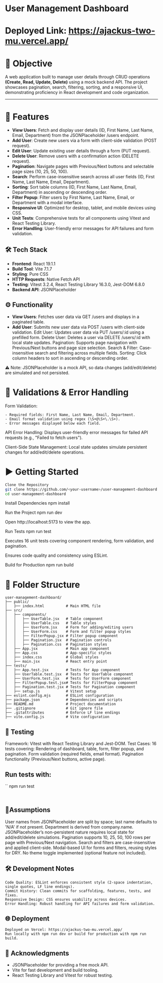# User Management Dashboard
# Deployed Link: https://ajackus-two-mu.vercel.app/

# 📌 Objective
A web application built to manage user details through CRUD operations **(Create, Read, Update, Delete)** using a mock backend API. The project showcases pagination, search, filtering, sorting, and a responsive UI, demonstrating proficiency in React development and code organization.

---
# 🚀 Features

- **View Users**: Fetch and display user details (ID, First Name, Last Name, Email, Department) from the JSONPlaceholder /users endpoint.
- **Add User**: Create new users via a form with client-side validation (POST request).
- **Edit User**: Update existing user details through a form (PUT request).
- **Delete User**: Remove users with a confirmation action (DELETE request).
- **Pagination**: Navigate pages with Previous/Next buttons and selectable page sizes (10, 25, 50, 100).
- **Search**: Perform case-insensitive search across all user fields (ID, First Name, Last Name, Email, Department).
- **Sorting**: Sort table columns (ID, First Name, Last Name, Email, Department) in ascending or descending order.
- **Filter Popup**: Filter users by First Name, Last Name, Email, or Department with a modal interface.
- **Responsive UI**: Optimized for desktop, tablet, and mobile devices using CSS.
- **Unit Tests**: Comprehensive tests for all components using Vitest and React Testing Library.
- **Error Handling**: User-friendly error messages for API failures and form validation.


## 🛠️ Tech Stack

- **Frontend**: React 19.1.1
- **Build Tool**: Vite 7.1.7
- **Styling**: Pure CSS
- **HTTP Requests**: Native Fetch API
- **Testing**: Vitest 3.2.4, React Testing Library 16.3.0, Jest-DOM 6.8.0
- **Backend API**: JSONPlaceholder


## ⚙️ Functionality

- **View Users**: Fetches user data via GET /users and displays in a paginated table.
- **Add User**: Submits new user data via POST /users with client-side validation.
Edit User: Updates user data via PUT /users/:id using a prefilled form.
Delete User: Deletes a user via DELETE /users/:id with local state updates.
Pagination: Supports page navigation with Previous/Next buttons and page size selection.
Search & Filter: Case-insensitive search and filtering across multiple fields.
Sorting: Click column headers to sort in ascending or descending order.

⚠️ Note: JSONPlaceholder is a mock API, so data changes (add/edit/delete) are simulated and not persisted.

# 🧾 Validations & Error Handling

Form Validation:
```
- Required fields: First Name, Last Name, Email, Department.
- Email format validation using regex (\S+@\S+\.\S+).
- Error messages displayed below each field.
```

API Error Handling:
Displays user-friendly error messages for failed API requests (e.g., "Failed to fetch users").


Client-Side State Management:
Local state updates simulate persistent changes for add/edit/delete operations.


# ▶️ Getting Started
```bash
Clone the Repository
git clone https://github.com/<your-username>/user-management-dashboard
cd user-management-dashboard
```

Install Dependencies
npm install

Run the Project
npm run dev


Open http://localhost:5173 to view the app.

Run Tests
npm run test


Executes 16 unit tests covering component rendering, form validation, and pagination.

Ensures code quality and consistency using ESLint.

Build for Production
npm run build




# 📂 Folder Structure

```
user-management-dashboard/
├── public/
│   ├── index.html          # Main HTML file
├── src/
│   ├── components/
│   │   ├── UserTable.jsx   # Table component
│   │   ├── UserTable.css   # Table styles
│   │   ├── UserForm.jsx    # Form for adding/editing users
│   │   ├── UserForm.css    # Form and filter popup styles
│   │   ├── FilterPopup.jsx # Filter popup component
│   │   ├── Pagination.jsx  # Pagination controls
│   │   ├── Pagination.css  # Pagination styles
│   ├── App.jsx             # Main app component
│   ├── App.css             # App-specific styles
│   ├── index.css           # Global styles
│   ├── main.jsx            # React entry point
├── tests/
│   ├── App.test.jsx        # Tests for App component
│   ├── UserTable.test.jsx  # Tests for UserTable component
│   ├── UserForm.test.jsx   # Tests for UserForm component
│   ├── FilterPopup.test.jsx# Tests for FilterPopup component
│   ├── Pagination.test.jsx # Tests for Pagination component
│   ├── setup.js            # Vitest setup
├── eslint.config.mjs       # ESLint configuration
├── package.json            # Dependencies and scripts
├── README.md               # Project documentation
├── .gitignore              # Git ignore file
├── .gitattributes          # Enforce LF line endings
├── vite.config.js          # Vite configuration

```

## 🧪 Testing

Framework: Vitest with React Testing Library and Jest-DOM.
Test Cases: 16 tests covering:
Rendering of dashboard, table, form, filter popup, and pagination.
Form validation (required fields, email format).
Pagination functionality (Previous/Next buttons, active page).


## Run tests with: 
``
npm run test
```


```
## 📌Assumptions  

User names from JSONPlaceholder are split by space; last name defaults to 'N/A' if not present.
Department is derived from company.name.
JSONPlaceholder’s non-persistent nature requires local state for add/edit/delete simulations.
Pagination supports 10, 25, 50, 100 rows per page with Previous/Next navigation.
Search and filters are case-insensitive and applied client-side.
Modal-based UI for forms and filters, reusing styles for DRY.
No theme toggle implemented (optional feature not included).


## 🛠️ Development Notes
```
Code Quality: ESLint enforces consistent style (2-space indentation, single quotes, LF line endings).
Commit History: Clean commits for scaffolding, features, tests, and fixes.
Responsive Design: CSS ensures usability across devices.
Error Handling: Robust handling for API failures and form validation.
```

## 🌐 Deployment
```
Deployed on Vercel: https://ajackus-two-mu.vercel.app/
Run locally with npm run dev or build for production with npm run build.
```



## 🙌 Acknowledgments

- JSONPlaceholder for providing a free mock API.
- Vite for fast development and build tooling.
- React Testing Library and Vitest for robust testing.

